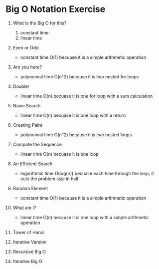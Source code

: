 # Big O Notation Exercise

1. What is the Big O for this?
    1. constant time
    2. linear time

2. Even or Odd
    * constant time O(1) becuase it is a simple arithmetic operation

3. Are you here?
    * polynomial time O(n^2) because it is two nested for loops 

4. Doubler
    * linear time O(n) becuase it is one for loop with a sum calculation

5. Naive Search
    * linear time O(n) becuase it is one loop with a return

6. Creating Pairs
    * polynomial time O(n^2) because it is two nested loops

7. Compute the Sequence 
    * linear time O(n) becuase it is one loop

8. An Efficient Search
    * logarithmic time O(log(n)) becuase each time through the loop, it cuts the problem size in half

9. Random Element
    * constant time O(1) because it is a simple arithmetic operation

10. What am I?
    * linear time O(n) because it is one loop with a simple arithmetic operation

11. Tower of Hanoi

12. Iterative Version

13. Recursive Big O

14. Iterative Big O